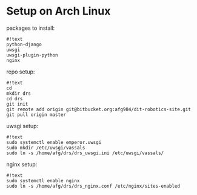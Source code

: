 # Setup on Arch Linux


packages to install:
```
#!text
python-django
uwsgi
uwsgi-plugin-python
nginx
```

repo setup:
```
#!text
cd
mkdir drs
cd drs
git init
git remote add origin git@bitbucket.org:afg984/dit-robotics-site.git
git pull origin master
```

uwsgi setup:
```
#!text
sudo systemctl enable emperor.uwsgi
sudo mkdir /etc/uwsgi/vassals
sudo ln -s /home/afg/drs/drs_uwsgi.ini /etc/uwsgi/vassals/
```

nginx setup:
```
#!text
sudo systemctl enable nginx
sudo ln -s /home/afg/drs/drs_nginx.conf /etc/nginx/sites-enabled
```